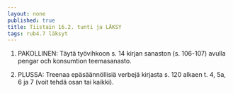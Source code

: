 ```yaml
---
layout: none
published: true
title: Tiistain 16.2. tunti ja LÄKSY
tags: rub4.7 läksyt
---
```

1. PAKOLLINEN: Täytä työvihkoon s. 14 kirjan sanaston (s. 106-107) avulla pengar och konsumtion teemasanasto.

2. PLUSSA: Treenaa epäsäännöllisiä verbejä kirjasta s. 120 alkaen t. 4, 5a, 6 ja 7 (voit tehdä osan tai kaikki).

